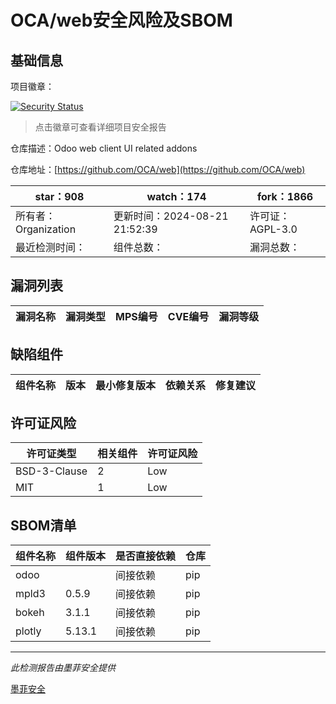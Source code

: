 # OCA/web安全风险及SBOM

## 基础信息

项目徽章：

[![Security Status](https://www.murphysec.com/platform3/v31/badge/1826698865888923648.svg)](https://www.murphysec.com/console/report/1826698609407234048/1826698865888923648)

> 点击徽章可查看详细项目安全报告

仓库描述：Odoo web client UI related addons

仓库地址：[https://github.com/OCA/web](https://github.com/OCA/web)

| star：908 | watch：174 | fork：1866 |
| ----------- | -------------- | ------------ |
| 所有者：Organization | 更新时间：2024-08-21 21:52:39 | 许可证：AGPL-3.0 |
| 最近检测时间： | 组件总数： | 漏洞总数： |




## 漏洞列表

| 漏洞名称 | 漏洞类型 | MPS编号 | CVE编号 | 漏洞等级 |
| ------- | ------ | ------- | ------ | ----- |





## 缺陷组件

| 组件名称 | 版本 | 最小修复版本 | 依赖关系 | 修复建议 |
| -------- | ---- | ------------ | -------- | -------- |





## 许可证风险

| 许可证类型 | 相关组件 | 许可证风险 |
| ---------- | -------- | ---------- |
|BSD-3-Clause|2|Low|
|MIT|1|Low|




## SBOM清单

| 组件名称 | 组件版本 | 是否直接依赖 | 仓库 |
| -------- | -------- | ------------ | ---- |
|odoo||间接依赖|pip|
|mpld3|0.5.9|间接依赖|pip|
|bokeh|3.1.1|间接依赖|pip|
|plotly|5.13.1|间接依赖|pip|


------

*此检测报告由墨菲安全提供*

[墨菲安全](www.murphysec.com)